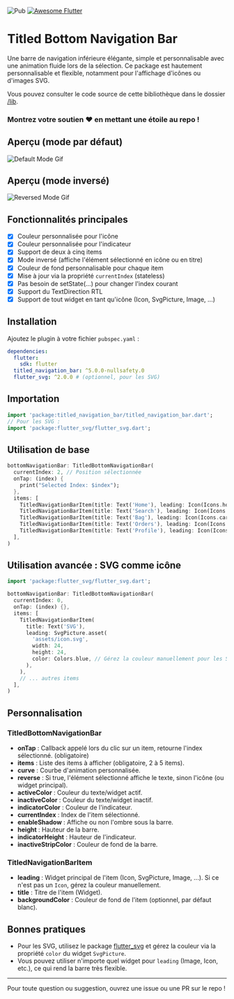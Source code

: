 ![Pub](https://img.shields.io/pub/v/titled_navigation_bar) <a href="https://github.com/Solido/awesome-flutter">
   <img alt="Awesome Flutter" src="https://img.shields.io/badge/Awesome-Flutter-blue.svg?longCache=true&style=flat-square" />
</a>

# Titled Bottom Navigation Bar

Une barre de navigation inférieure élégante, simple et personnalisable avec une animation fluide lors de la sélection. Ce package est hautement personnalisable et flexible, notamment pour l'affichage d'icônes ou d'images SVG.

Vous pouvez consulter le code source de cette bibliothèque dans le dossier [/lib](https://github.com/pedromassango/titled_navigation_bar/tree/master/lib).

### Montrez votre soutien :heart: en mettant une étoile au repo !

## Aperçu (mode par défaut)

![Default Mode Gif](screenshots/preview.gif "TitledNavigationBar")

## Aperçu (mode inversé)

![Reversed Mode Gif](screenshots/reverse.gif "TitledNavigationBar")

## Fonctionnalités principales

- [x] Couleur personnalisée pour l'icône
- [x] Couleur personnalisée pour l'indicateur
- [x] Support de deux à cinq items
- [x] Mode inversé (affiche l'élément sélectionné en icône ou en titre)
- [x] Couleur de fond personnalisable pour chaque item
- [x] Mise à jour via la propriété `currentIndex` (stateless)
- [x] Pas besoin de setState(...) pour changer l'index courant
- [x] Support du TextDirection RTL
- [x] Support de tout widget en tant qu'icône (Icon, SvgPicture, Image, ...)

## Installation

Ajoutez le plugin à votre fichier `pubspec.yaml` :

```yaml
dependencies:
  flutter:
    sdk: flutter
  titled_navigation_bar: ^5.0.0-nullsafety.0
  flutter_svg: ^2.0.0 # (optionnel, pour les SVG)
```

## Importation

```dart
import 'package:titled_navigation_bar/titled_navigation_bar.dart';
// Pour les SVG :
import 'package:flutter_svg/flutter_svg.dart';
```

## Utilisation de base

```dart
bottomNavigationBar: TitledBottomNavigationBar(
  currentIndex: 2, // Position sélectionnée
  onTap: (index) {
    print("Selected Index: $index");
  },
  items: [
    TitledNavigationBarItem(title: Text('Home'), leading: Icon(Icons.home)),
    TitledNavigationBarItem(title: Text('Search'), leading: Icon(Icons.search)),
    TitledNavigationBarItem(title: Text('Bag'), leading: Icon(Icons.card_travel)),
    TitledNavigationBarItem(title: Text('Orders'), leading: Icon(Icons.shopping_cart)),
    TitledNavigationBarItem(title: Text('Profile'), leading: Icon(Icons.person_outline)),
  ],
)
```

## Utilisation avancée : SVG comme icône

```dart
import 'package:flutter_svg/flutter_svg.dart';

bottomNavigationBar: TitledBottomNavigationBar(
  currentIndex: 0,
  onTap: (index) {},
  items: [
    TitledNavigationBarItem(
      title: Text('SVG'),
      leading: SvgPicture.asset(
        'assets/icon.svg',
        width: 24,
        height: 24,
        color: Colors.blue, // Gérez la couleur manuellement pour les SVG
      ),
    ),
    // ... autres items
  ],
)
```

## Personnalisation

### TitledBottomNavigationBar
- **onTap** : Callback appelé lors du clic sur un item, retourne l'index sélectionné. (obligatoire)
- **items** : Liste des items à afficher (obligatoire, 2 à 5 items).
- **curve** : Courbe d'animation personnalisée.
- **reverse** : Si true, l'élément sélectionné affiche le texte, sinon l'icône (ou widget principal).
- **activeColor** : Couleur du texte/widget actif.
- **inactiveColor** : Couleur du texte/widget inactif.
- **indicatorColor** : Couleur de l'indicateur.
- **currentIndex** : Index de l'item sélectionné.
- **enableShadow** : Affiche ou non l'ombre sous la barre.
- **height** : Hauteur de la barre.
- **indicatorHeight** : Hauteur de l'indicateur.
- **inactiveStripColor** : Couleur de fond de la barre.

### TitledNavigationBarItem
- **leading** : Widget principal de l'item (Icon, SvgPicture, Image, ...). Si ce n'est pas un `Icon`, gérez la couleur manuellement.
- **title** : Titre de l'item (Widget).
- **backgroundColor** : Couleur de fond de l'item (optionnel, par défaut blanc).

## Bonnes pratiques
- Pour les SVG, utilisez le package [flutter_svg](https://pub.dev/packages/flutter_svg) et gérez la couleur via la propriété `color` du widget `SvgPicture`.
- Vous pouvez utiliser n'importe quel widget pour `leading` (Image, Icon, etc.), ce qui rend la barre très flexible.

---

Pour toute question ou suggestion, ouvrez une issue ou une PR sur le repo !
